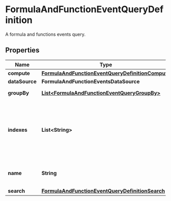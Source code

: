 # FormulaAndFunctionEventQueryDefinition

A formula and functions events query.

## Properties

| Name           | Type                                                                                                  | Description                                                                                              | Notes      |
| -------------- | ----------------------------------------------------------------------------------------------------- | -------------------------------------------------------------------------------------------------------- | ---------- |
| **compute**    | [**FormulaAndFunctionEventQueryDefinitionCompute**](FormulaAndFunctionEventQueryDefinitionCompute.md) |                                                                                                          |
| **dataSource** | **FormulaAndFunctionEventsDataSource**                                                                |                                                                                                          |
| **groupBy**    | [**List&lt;FormulaAndFunctionEventQueryGroupBy&gt;**](FormulaAndFunctionEventQueryGroupBy.md)         | Group by options.                                                                                        | [optional] |
| **indexes**    | **List&lt;String&gt;**                                                                                | An array of index names to query in the stream. Omit or use &#x60;[]&#x60; to query all indexes at once. | [optional] |
| **name**       | **String**                                                                                            | Name of the query for use in formulas.                                                                   |
| **search**     | [**FormulaAndFunctionEventQueryDefinitionSearch**](FormulaAndFunctionEventQueryDefinitionSearch.md)   |                                                                                                          | [optional] |
